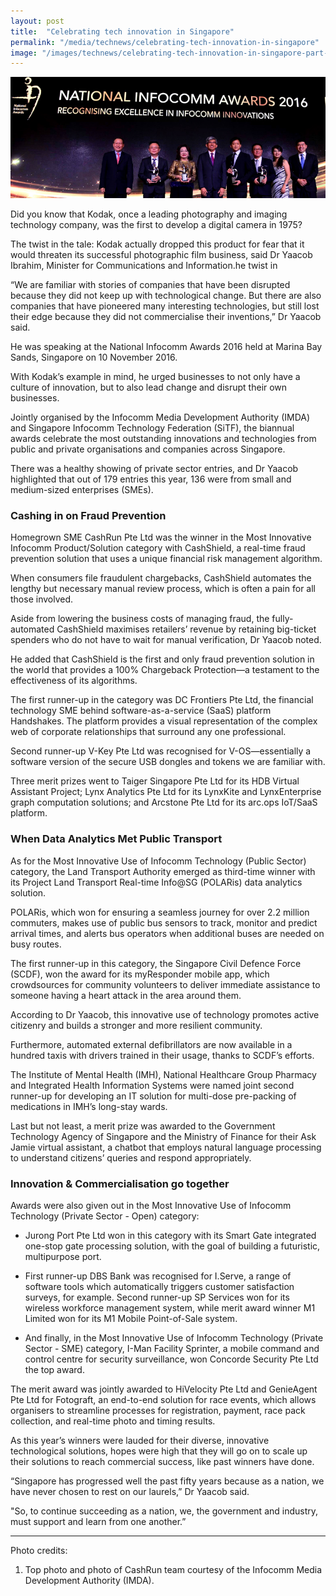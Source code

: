 ```yaml
---
layout: post
title:  "Celebrating tech innovation in Singapore"
permalink: "/media/technews/celebrating-tech-innovation-in-singapore"
image: "/images/technews/celebrating-tech-innovation-in-singapore-part-1.png"
---
```


![celebrating tech innovation in singapore](/images/technews/celebrating-tech-innovation-in-singapore-part-1.png)

Did you know that Kodak, once a leading photography and imaging technology company, was the first to develop a digital camera in 1975?

The twist in the tale: Kodak actually dropped this product for fear that it would threaten its successful photographic film business, said Dr Yaacob Ibrahim, Minister for Communications and Information.he twist in 

“We are familiar with stories of companies that have been disrupted because they did not keep up with technological change. But there are also companies that have pioneered many interesting technologies, but still lost their edge because they did not commercialise their inventions,” Dr Yaacob said.

He was speaking at the National Infocomm Awards 2016 held at Marina Bay Sands, Singapore on 10 November 2016.

With Kodak’s example in mind, he urged businesses to not only have a culture of innovation, but to also lead change and disrupt their own businesses.

Jointly organised by the Infocomm Media Development Authority (IMDA) and Singapore Infocomm Technology Federation (SiTF), the biannual awards celebrate the most outstanding innovations and technologies from public and private organisations and companies across Singapore.

There was a healthy showing of private sector entries, and Dr Yaacob highlighted that out of 179 entries this year, 136 were from small and medium-sized enterprises (SMEs).

### **Cashing in on Fraud Prevention**
Homegrown SME CashRun Pte Ltd was the winner in the Most Innovative Infocomm Product/Solution category with CashShield, a real-time fraud prevention solution that uses a unique financial risk management algorithm.

When consumers file fraudulent chargebacks, CashShield automates the lengthy but necessary manual review process, which is often a pain for all those involved.

Aside from lowering the business costs of managing fraud, the fully-automated CashShield maximises retailers’ revenue by retaining big-ticket spenders who do not have to wait for manual verification, Dr Yaacob noted.

He added that CashShield is the first and only fraud prevention solution in the world that provides a 100% Chargeback Protection—a testament to the effectiveness of its algorithms.

The first runner-up in the category was DC Frontiers Pte Ltd, the financial technology SME behind software-as-a-service (SaaS) platform Handshakes. The platform provides a visual representation of the complex web of corporate relationships that surround any one professional.

Second runner-up V-Key Pte Ltd was recognised for V-OS—essentially a software version of the secure USB dongles and tokens we are familiar with.

Three merit prizes went to Taiger Singapore Pte Ltd for its HDB Virtual Assistant Project; Lynx Analytics Pte Ltd for its LynxKite and LynxEnterprise graph computation solutions; and Arcstone Pte Ltd for its arc.ops IoT/SaaS platform.

### **When Data Analytics Met Public Transport**
As for the Most Innovative Use of Infocomm Technology (Public Sector) category, the Land Transport Authority emerged as third-time winner with its Project Land Transport Real-time Info@SG (POLARis) data analytics solution.

POLARis, which won for ensuring a seamless journey for over 2.2 million commuters, makes use of public bus sensors to track, monitor and predict arrival times, and alerts bus operators when additional buses are needed on busy routes.

The first runner-up in this category, the Singapore Civil Defence Force (SCDF), won the award for its myResponder mobile app, which crowdsources for community volunteers to deliver immediate assistance to someone having a heart attack in the area around them.

According to Dr Yaacob, this innovative use of technology promotes active citizenry and builds a stronger and more resilient community.

Furthermore, automated external defibrillators are now available in a hundred taxis with drivers trained in their usage, thanks to SCDF’s efforts.

The Institute of Mental Health (IMH), National Healthcare Group Pharmacy and Integrated Health Information Systems were named joint second runner-up for developing an IT solution for multi-dose pre-packing of medications in IMH’s long-stay wards.

Last but not least, a merit prize was awarded to the Government Technology Agency of Singapore and the Ministry of Finance for their Ask Jamie virtual assistant, a chatbot that employs natural language processing to understand citizens’ queries and respond appropriately.

### **Innovation & Commercialisation go together**
Awards were also given out in the Most Innovative Use of Infocomm Technology (Private Sector - Open) category:

* Jurong Port Pte Ltd won in this category with its Smart Gate integrated one-stop gate processing solution, with the goal of building a futuristic, multipurpose port.

* First runner-up DBS Bank was recognised for I.Serve, a range of software tools which automatically triggers customer satisfaction surveys, for example. Second runner-up SP Services won for its wireless workforce management system, while merit award winner M1 Limited won for its M1 Mobile Point-of-Sale system.

* And finally, in the Most Innovative Use of Infocomm Technology (Private Sector - SME) category, I-Man Facility Sprinter, a mobile command and control centre for security surveillance, won Concorde Security Pte Ltd the top award.

The merit award was jointly awarded to HiVelocity Pte Ltd and GenieAgent Pte Ltd for Fotograft, an end-to-end solution for race events, which allows organisers to streamline processes for registration, payment, race pack collection, and real-time photo and timing results.

As this year’s winners were lauded for their diverse, innovative technological solutions, hopes were high that they will go on to scale up their solutions to reach commercial success, like past winners have done.

“Singapore has progressed well the past fifty years because as a nation, we have never chosen to rest on our laurels,” Dr Yaacob said.

"So, to continue succeeding as a nation, we, the government and industry, must support and learn from one another.”

---

 Photo credits:

1. Top photo and photo of CashRun team courtesy of the Infocomm Media Development Authority (IMDA).
